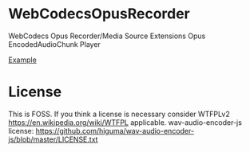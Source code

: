 # WebCodecsOpusRecorder
WebCodecs Opus Recorder/Media Source Extensions Opus EncodedAudioChunk Player

[Example](https://guest271314.github.io/WebCodecsOpusRecorder/webcodecs-opus-recorder-mse-wav-player.html)

# License
This is FOSS. If you think a license is necessary consider WTFPLv2 https://en.wikipedia.org/wiki/WTFPL applicable.
wav-audio-encoder-js license: https://github.com/higuma/wav-audio-encoder-js/blob/master/LICENSE.txt
